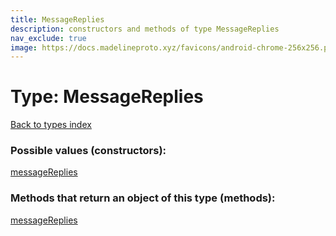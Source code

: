 ```yaml
---
title: MessageReplies
description: constructors and methods of type MessageReplies
nav_exclude: true
image: https://docs.madelineproto.xyz/favicons/android-chrome-256x256.png
---
```

# Type: MessageReplies
[Back to types index](index.html)



### Possible values (constructors):

[messageReplies](/API_docs/constructors/messageReplies.html)  



### Methods that return an object of this type (methods):



[messageReplies](/API_docs/constructors/messageReplies.html)  

